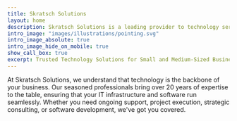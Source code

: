 ```yaml
---
title: Skratsch Solutions
layout: home
description: Skratsch Solutions is a leading provider to technology services to small and medium sized business in the Detroit metropolitan area
intro_image: "images/illustrations/pointing.svg"
intro_image_absolute: true
intro_image_hide_on_mobile: true
show_call_box: true
excerpt: Trusted Technology Solutions for Small and Medium-Sized Businesses
---
```


At Skratsch Solutions, we understand that technology is the backbone of your business. Our seasoned professionals bring over 20 years of expertise to the table, ensuring that your IT infrastructure and software run seamlessly. Whether you need ongoing support, project execution, strategic consulting, or software development, we've got you covered.
